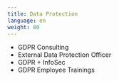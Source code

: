 ```yaml
---
title: Data Protection
language: en
weight: 80
---
```


* GDPR Consulting
* External Data Protection Officer
* GDPR + InfoSec
* GDPR Employee Trainings